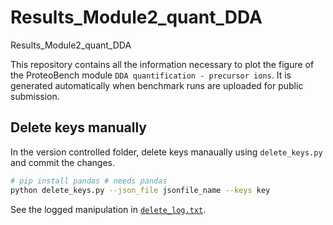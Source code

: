 # Results_Module2_quant_DDA
Results_Module2_quant_DDA

This repository contains all the information necessary to plot the figure of the ProteoBench module `DDA quantification - precursor ions`.
It is generated automatically when benchmark runs are uploaded for public submission.

## Delete keys manually

In the version controlled folder, delete keys manaually using `delete_keys.py` and commit the changes.

```bash
# pip install pandas # needs pandas
python delete_keys.py --json_file jsonfile_name --keys key
```

See the logged manipulation in [`delete_log.txt`](delete_log.txt).

